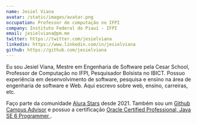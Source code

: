 ```yaml
---
name: Jesiel Viana
avatar: /static/images/avatar.png
occupation: Professor de computação no IFPI
company: Instituto Federal do Piauí - IFPI
email: jesielviana@pm.me
twitter: https://twitter.com/jesielviana
linkedin: https://www.linkedin.com/in/jesielviana
github: https://github.com/jesielviana
---
```


Eu sou Jesiel Viana, Mestre em Engenharia de Software pela Cesar School, Professor de Computação no IFPI, Pesquisador Bolsista no IBICT. Possuo experiência em desenvolvimento de software, pesquisa e ensino na área de engenharia de software e Web. Aqui escrevo sobre web, ensino, carreiras, etc.

Faço parte da comunidade <a target="_blank" href="https://www.alura.com.br/stars">Alura Stars</a> desde 2021. Também sou um <a target="_blank" href="https://education.github.com/teachers/advisors">Github Campus Advisor</a> e possuo a certificação <a target="_blank" href="https://www.credly.com/badges/b53a6b6d-baae-4fa3-88d6-1550d33e1e0a/public_url"> Oracle Certified Professional, Java SE 6 Programmer </a>.
